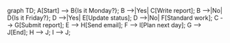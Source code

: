 graph TD;
    A[Start] --> B{Is it Monday?};
    B -->|Yes| C[Write report];
    B -->|No| D{Is it Friday?};
    D -->|Yes| E[Update status];
    D -->|No| F[Standard work];
    C --> G[Submit report];
    E --> H[Send email];
    F --> I[Plan next day];
    G --> J[End];
    H --> J;
    I --> J;
